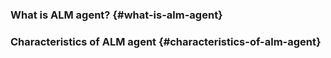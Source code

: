 ### What is ALM agent? {#what-is-alm-agent}

### Characteristics of ALM agent {#characteristics-of-alm-agent}

